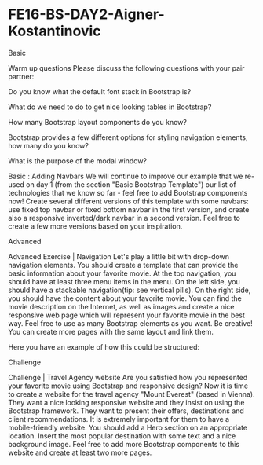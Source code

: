 # FE16-BS-DAY2-Aigner-Kostantinovic
Basic


Warm up questions
Please discuss the following questions with your pair partner:

Do you know what the default font stack in Bootstrap is?

What do we need to do to get nice looking tables in Bootstrap?

How many Bootstrap layout components do you know?

Bootstrap provides a few different options for styling navigation elements, how many do you know?

What is the purpose of the modal window?

Basic : Adding Navbars
We will continue to improve our example that we re-used on day 1  (from the section "Basic Bootstrap Template") our list of technologies that we know so far - feel free to add Bootstrap components now! Create several different versions of this template with some navbars: use fixed top navbar or fixed bottom navbar in the first version, and create also a responsive inverted/dark navbar in a second version. Feel free to create a few more versions based on your inspiration.

Advanced


Advanced Exercise | Navigation
Let's play a little bit with drop-down navigation elements. You should create a template that can provide the basic information about your favorite movie. At the top navigation, you should have at least three menu items in the menu. On the left side, you should have a stackable navigation(tip: see vertical pills). On the right side, you should have the content about your favorite movie. You can find the movie description on the Internet, as well as images and create a nice responsive web page which will represent your favorite movie in the best way. Feel free to use as many Bootstrap elements as you want. Be creative! You can create more pages with the same layout and link them.      



Here you have an example of how this could be structured:

Challenge

Challenge | Travel Agency website
Are you satisfied how you represented your favorite movie using Bootstrap and responsive design? Now it is time to create a website for the travel agency "Mount Everest" (based in Vienna). They want a nice looking responsive website and they insist on using the Bootstrap framework. They want to present their offers, destinations and client recommendations. It is extremely important for them to have a mobile-friendly website. You should add a Hero section on an appropriate location. Insert the most popular destination with some text and a nice background image. Feel free to add more Bootstrap components to this website and create at least two more pages. 
